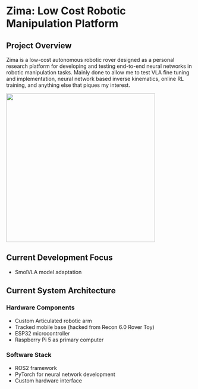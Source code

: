 # Zima: Low Cost Robotic Manipulation Platform

## Project Overview

Zima is a low-cost autonomous robotic rover designed as a personal research platform for developing and testing end-to-end neural networks in robotic manipulation tasks. Mainly done to allow me to test VLA fine tuning and implementation, neural network based inverse kinematics, online RL training, and anything else that piques my interest.

<img src="https://github.com/user-attachments/assets/a8970ae2-b656-4fd7-85b0-6ae1a3be184e" width="400">


## Current Development Focus
- SmolVLA model adaptation

## Current System Architecture

### Hardware Components
- Custom Articulated robotic arm
- Tracked mobile base (hacked from Recon 6.0 Rover Toy)
- ESP32 microcontroller
- Raspberry Pi 5 as primary computer

### Software Stack
- ROS2 framework
- PyTorch for neural network development
- Custom hardware interface

